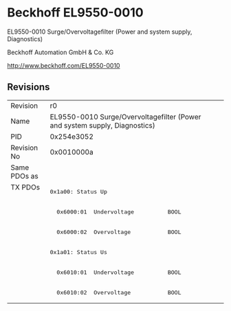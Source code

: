 # Beckhoff EL9550-0010

EL9550-0010 Surge/Overvoltagefilter (Power and system supply, Diagnostics)

Beckhoff Automation GmbH & Co. KG

http://www.beckhoff.com/EL9550-0010

## Revisions
<table>
<tr >
<td>Revision</td>
<td><div class="foo">r0</div></td>
</tr>
<tr >
<td>Name</td>
<td><div class="foo">EL9550-0010 Surge/Overvoltagefilter (Power and system supply, Diagnostics)</div></td>
</tr>
<tr >
<td>PID</td>
<td><div class="foo">0x254e3052</div></td>
</tr>
<tr >
<td>Revision No</td>
<td>0x0010000a</td>
</tr>
<tr >
<td>Same PDOs as</td>
<td></td>
</tr>
<tr class="txpdo pdosection">
<td rowspan=6 valign=top>TX PDOs</td>
<td><pre>0x1a00: Status Up</pre></td>
<td></td>
</tr>
<tr class="txpdo">
<td><pre>  0x6000:01  Undervoltage          BOOL</pre></td>
</tr>
<tr class="txpdo">
<td><pre>  0x6000:02  Overvoltage           BOOL</pre></td>
</tr>
<tr class="txpdo pdosection">
<td><pre>0x1a01: Status Us</pre></td>
</tr>
<tr class="txpdo">
<td><pre>  0x6010:01  Undervoltage          BOOL</pre></td>
</tr>
<tr class="txpdo">
<td><pre>  0x6010:02  Overvoltage           BOOL</pre></td>
</tr>
</table>
